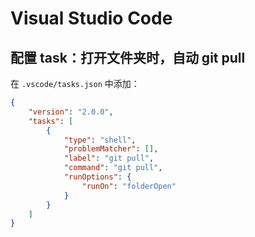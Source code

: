 # Visual Studio Code

## 配置 task：打开文件夹时，自动 git pull

在 `.vscode/tasks.json` 中添加：

```json
{
    "version": "2.0.0",
    "tasks": [
        {
            "type": "shell",
            "problemMatcher": [],
            "label": "git pull",
            "command": "git pull",
            "runOptions": {
                "runOn": "folderOpen"
            }
        }
    ]
}
```
